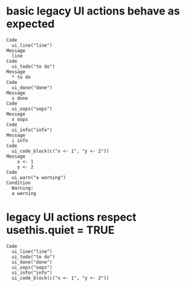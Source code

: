 # basic legacy UI actions behave as expected

    Code
      ui_line("line")
    Message
      line
    Code
      ui_todo("to do")
    Message
      * to do
    Code
      ui_done("done")
    Message
      v done
    Code
      ui_oops("oops")
    Message
      x oops
    Code
      ui_info("info")
    Message
      i info
    Code
      ui_code_block(c("x <- 1", "y <- 2"))
    Message
        x <- 1
        y <- 2
    Code
      ui_warn("a warning")
    Condition
      Warning:
      a warning

# legacy UI actions respect usethis.quiet = TRUE

    Code
      ui_line("line")
      ui_todo("to do")
      ui_done("done")
      ui_oops("oops")
      ui_info("info")
      ui_code_block(c("x <- 1", "y <- 2"))

